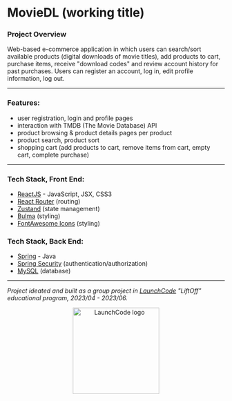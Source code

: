 # MovieDL (working title)

### Project Overview
Web-based e-commerce application in which users can search/sort available products (digital downloads of movie titles), add products to cart, purchase items, receive "download codes" and review account history for past purchases.  Users can register an account, log in, edit profile information, log out.

***

### Features:
- user registration, login and profile pages
- interaction with TMDB (The Movie Database) API
- product browsing & product details pages per product
- product search, product sort
- shopping cart (add products to cart, remove items from cart, empty cart, complete purchase)

***

### Tech Stack, Front End:
- [ReactJS](https://react.dev/) - JavaScript, JSX, CSS3  
- [React Router](https://www.npmjs.com/package/react-router-dom) (routing)  
- [Zustand](https://github.com/pmndrs/zustand) (state management)  
- [Bulma](https://bulma.io) (styling)  
- [FontAwesome Icons](https://fontawesome.com/icons) (styling)  
  
### Tech Stack, Back End:
- [Spring](https://docs.spring.io/spring-framework/docs/3.2.x/spring-framework-reference/html/mvc.html)  - Java  
- [Spring Security](https://docs.spring.io/spring-security/reference/index.html)  (authentication/authorization)  
- [MySQL](https://www.mysql.com) (database)  

***

*Project ideated and built as a group project in [LaunchCode](https://www.launchcode.org) "LiftOff" educational program, 2023/04 - 2023/06.*

<p align="center">
<a href="https://www.launchcode.org"><img src="https://www.launchcode.org/assets/dabomb-562825789d0850a41ddd8ef7eb0d0222d9ef99cd54594ee5e820cb6070fb9477.svg" alt="LaunchCode logo" title="LaunchCodeLogo" width="200"></a></p>
